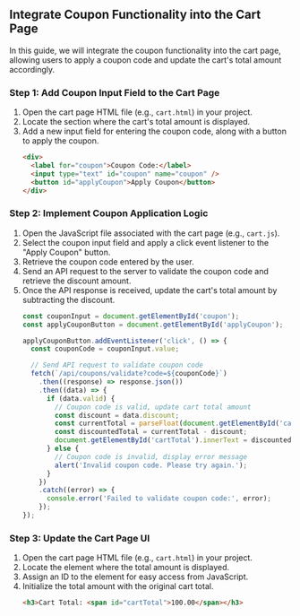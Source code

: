 
## Integrate Coupon Functionality into the Cart Page

In this guide, we will integrate the coupon functionality into the cart page, allowing users to apply a coupon code and update the cart's total amount accordingly.

### Step 1: Add Coupon Input Field to the Cart Page

1. Open the cart page HTML file (e.g., `cart.html`) in your project.
2. Locate the section where the cart's total amount is displayed.
3. Add a new input field for entering the coupon code, along with a button to apply the coupon.
   ```html
   <div>
     <label for="coupon">Coupon Code:</label>
     <input type="text" id="coupon" name="coupon" />
     <button id="applyCoupon">Apply Coupon</button>
   </div>
   ```

### Step 2: Implement Coupon Application Logic

1. Open the JavaScript file associated with the cart page (e.g., `cart.js`).
2. Select the coupon input field and apply a click event listener to the "Apply Coupon" button.
3. Retrieve the coupon code entered by the user.
4. Send an API request to the server to validate the coupon code and retrieve the discount amount.
5. Once the API response is received, update the cart's total amount by subtracting the discount.
   ```javascript
   const couponInput = document.getElementById('coupon');
   const applyCouponButton = document.getElementById('applyCoupon');

   applyCouponButton.addEventListener('click', () => {
     const couponCode = couponInput.value;

     // Send API request to validate coupon code
     fetch(`/api/coupons/validate?code=${couponCode}`)
       .then((response) => response.json())
       .then((data) => {
         if (data.valid) {
           // Coupon code is valid, update cart total amount
           const discount = data.discount;
           const currentTotal = parseFloat(document.getElementById('cartTotal').innerText);
           const discountedTotal = currentTotal - discount;
           document.getElementById('cartTotal').innerText = discountedTotal.toFixed(2);
         } else {
           // Coupon code is invalid, display error message
           alert('Invalid coupon code. Please try again.');
         }
       })
       .catch((error) => {
         console.error('Failed to validate coupon code:', error);
       });
   });
   ```

### Step 3: Update the Cart Page UI

1. Open the cart page HTML file (e.g., `cart.html`) in your project.
2. Locate the element where the total amount is displayed.
3. Assign an ID to the element for easy access from JavaScript.
4. Initialize the total amount with the original cart total.
   ```html
   <h3>Cart Total: <span id="cartTotal">100.00</span></h3>
   ```

